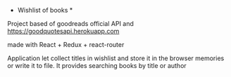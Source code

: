 * Wishlist of books *

Project based of goodreads official API and https://goodquotesapi.herokuapp.com

made with React + Redux + react-router

Application let collect titles in wishlist and store it in the browser memories or write it to file.
It provides searching books by title or author 